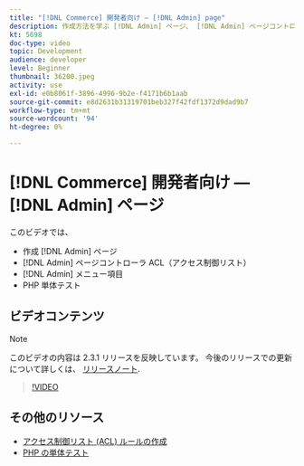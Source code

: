 ```yaml
---
title: "[!DNL Commerce] 開発者向け — [!DNL Admin] page"
description: 作成方法を学ぶ [!DNL Admin] ページ、 [!DNL Admin] ページコントローラ ACL（アクセス制御リスト）と単体テストを行います。
kt: 5698
doc-type: video
topic: Development
audience: developer
level: Beginner
thumbnail: 36200.jpeg
activity: use
exl-id: e0b8061f-3896-4996-9b2e-f4171b6b1aab
source-git-commit: e8d2631b31319701beb327f42fdf1372d9dad9b7
workflow-type: tm+mt
source-wordcount: '94'
ht-degree: 0%

---
```


# [!DNL Commerce] 開発者向け — [!DNL Admin] ページ

このビデオでは、

- 作成 [!DNL Admin] ページ
- [!DNL Admin] ページコントローラ ACL（アクセス制御リスト）
- [!DNL Admin] メニュー項目
- PHP 単体テスト

## ビデオコンテンツ

>[!NOTE]
>
>このビデオの内容は 2.3.1 リリースを反映しています。 今後のリリースでの更新について詳しくは、 [リリースノート](https://experienceleague.adobe.com/docs/commerce-operations/release/notes/overview.html).

>[!VIDEO](https://video.tv.adobe.com/v/36200?quality=12&learn=on)

## その他のリソース

- [アクセス制御リスト (ACL) ルールの作成](https://developer.adobe.com/commerce/php/tutorials/backend/create-access-control-list-rule/)
- [PHP の単体テスト](https://developer.adobe.com/commerce/testing/guide/unit/)
